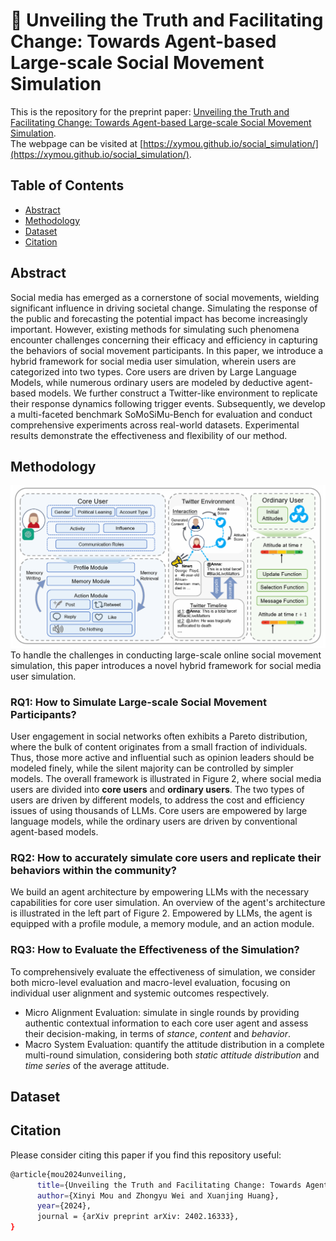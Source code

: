 # 🙌 Unveiling the Truth and Facilitating Change: Towards Agent-based Large-scale Social Movement Simulation
This is the repository for the preprint paper: [Unveiling the Truth and Facilitating Change: Towards Agent-based Large-scale Social Movement Simulation](https://arxiv.org/abs/2402.16333).  
The webpage can be visited at [https://xymou.github.io/social_simulation/](https://xymou.github.io/social_simulation/).

## Table of Contents
- [Abstract](#Abstract)
- [Methodology](#Methodology)
- [Dataset](#Dataset)
- [Citation](#Citation)

## Abstract
Social media has emerged as a cornerstone of social movements, wielding significant influence in driving societal change. Simulating the response of the public and forecasting the potential impact has become increasingly important. However, existing methods for simulating such phenomena encounter challenges concerning their efficacy and efficiency in capturing the behaviors of social movement participants. In this paper, we introduce a hybrid framework for social media user simulation, wherein users are categorized into two types. Core users are driven by Large Language Models, while numerous ordinary users are modeled by deductive agent-based models. We further construct a Twitter-like environment to replicate their response dynamics following trigger events. Subsequently, we develop a multi-faceted benchmark SoMoSiMu-Bench for evaluation and conduct comprehensive experiments across real-world datasets. Experimental results demonstrate the effectiveness and flexibility of our method.

## Methodology
![fm](./static/images/fm.png)
To handle the challenges in conducting large-scale online social movement simulation, this paper introduces a novel hybrid framework for social media user simulation.  
### RQ1: How to Simulate Large-scale Social Movement Participants?
User engagement in social networks often exhibits a Pareto distribution, where the bulk of content originates from a small fraction of individuals. Thus, those more active and influential such as opinion leaders should be modeled finely, while the silent majority can be controlled by simpler models. The overall framework is illustrated in Figure 2, where social media users are divided into **core users** and **ordinary users**. The two types of users are driven by different models, to address the cost and efficiency issues of using thousands of LLMs. Core users are empowered by large language models, while the ordinary users are driven by conventional agent-based models.

### RQ2: How to accurately simulate core users and replicate their behaviors within the community?
We build an agent architecture by empowering LLMs with the necessary capabilities for core user simulation. An overview of the agent's architecture is illustrated in the left part of Figure 2. Empowered by LLMs, the agent is equipped with a profile module, a memory module, and an action module.

### RQ3: How to Evaluate the Effectiveness of the Simulation?
To comprehensively evaluate the effectiveness of simulation, we consider both micro-level evaluation and macro-level evaluation, focusing on individual user alignment and systemic outcomes respectively.
- Micro Alignment Evaluation: simulate in single rounds by providing authentic contextual information to each core user agent and assess their decision-making, in terms of *stance*, *content* and *behavior*.
- Macro System Evaluation: quantify the attitude distribution in a complete multi-round simulation, considering both *static attitude distribution* and *time series* of the average attitude.

## Dataset


## Citation
Please consider citing this paper if you find this repository useful:
```bash
@article{mou2024unveiling,
      title={Unveiling the Truth and Facilitating Change: Towards Agent-based Large-scale Social Movement Simulation}, 
      author={Xinyi Mou and Zhongyu Wei and Xuanjing Huang},
      year={2024},
      journal = {arXiv preprint arXiv: 2402.16333},
}
```